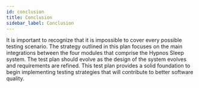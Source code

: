 ```yaml
---
id: conclusion
title: Conclusion
sidebar_label: Conclusion
---
```


It is important to recognize that it is impossible to cover every possible testing scenario. The strategy outlined in this plan focuses on the main integrations between the four modules that comprise the Hypnos Sleep system. The test plan should evolve as the design of the system evolves and requirements are refined. This test plan provides a solid foundation to begin implementing testing strategies that will contribute to better software quality.